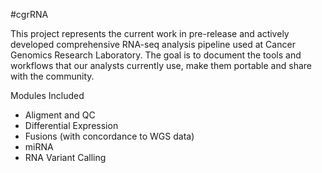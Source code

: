 

#cgrRNA

This project represents the current work in pre-release and actively developed comprehensive RNA-seq analysis pipeline used at Cancer Genomics Research Laboratory.  The goal is to document the tools and workflows that our analysts currently use, make them portable and share with the community.

Modules Included

-   Aligment and QC
-   Differential Expression
-   Fusions (with concordance to WGS data)
-   miRNA
-   RNA Variant Calling 
